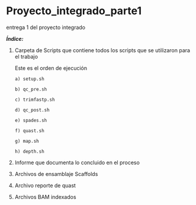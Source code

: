 # Proyecto_integrado_parte1
entrega 1 del proyecto integrado

***Índice:***


  1. Carpeta de Scripts que contiene todos los scripts que se utilizaron para el trabajo
     
      Este es el orden de ejecución
     
         a) setup.sh
     
         b) qc_pre.sh
     
         c) trimfastp.sh
     
         d) qc_post.sh
     
         e) spades.sh
     
         f) quast.sh
     
         g) map.sh

         h) depth.sh
     
3. Informe que documenta lo concluido en el proceso
4. Archivos de ensamblaje Scaffolds
5. Archivo reporte de quast
6. Archivos BAM indexados
